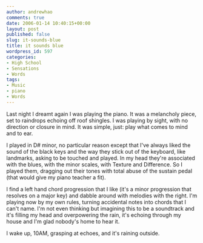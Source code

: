 ```yaml
---
author: andrewhao
comments: true
date: 2006-01-14 10:40:15+00:00
layout: post
published: false
slug: it-sounds-blue
title: it sounds blue
wordpress_id: 597
categories:
- High School
- Sensations
- Words
tags:
- Music
- piano
- Words
---
```


Last night I dreamt again I was playing the piano. It was a melancholy piece, set to raindrops echoing off roof shingles. I was playing by sight, with no direction or closure in mind. It was simple, just: play what comes to mind and to ear.

I played in D# minor, no particular reason except that I've always liked the sound of the black keys and the way they stick out of the keyboard, like landmarks, asking to be touched and played. In my head they're associated with the blues, with the minor scales, with Texture and Difference. So I played them, dragging out their tones with total abuse of the sustain pedal (that would give my piano teacher a fit).

I find a left hand chord progression that I like (it's a minor progression that resolves on a major key) and dabble around with melodies with the right. I'm playing now by my own rules, turning accidental notes into chords that I can't name. I'm not even thinking but imagining this to be a soundtrack and it's filling my head and overpowering the rain, it's echoing through my house and I'm glad nobody's home to hear it.

I wake up, 10AM, grasping at echoes, and it's raining outside.
